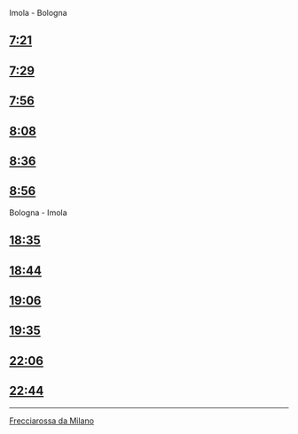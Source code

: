 Imola - Bologna

## [7:21](http://www.viaggiatreno.it/viaggiatrenomobile/pages/cercaTreno/cercaTreno.jsp?treno=2276&origine=S05071)

## [7:29](http://www.viaggiatreno.it/viaggiatrenomobile/pages/cercaTreno/cercaTreno.jsp?treno=11522&origine=S05071)

## [7:56](http://www.viaggiatreno.it/viaggiatrenomobile/pages/cercaTreno/cercaTreno.jsp?treno=11526&origine=S07113)

## [8:08](http://www.viaggiatreno.it/viaggiatrenomobile/pages/cercaTreno/cercaTreno.jsp?treno=11524&origine=S05071)

## [8:36](http://www.viaggiatreno.it/viaggiatrenomobile/pages/cercaTreno/cercaTreno.jsp?treno=6462&origine=S05071)

## [8:56](http://www.viaggiatreno.it/viaggiatrenomobile/pages/cercaTreno/cercaTreno.jsp?treno=2126&origine=S07113)

Bologna - Imola

## [18:35](http://www.viaggiatreno.it/viaggiatrenomobile/pages/cercaTreno/cercaTreno.jsp?treno=2133&origine=S05000)

## [18:44](http://www.viaggiatreno.it/viaggiatrenomobile/pages/cercaTreno/cercaTreno.jsp?treno=11597&origine=S05043)

## [19:06](http://www.viaggiatreno.it/viaggiatrenomobile/pages/cercaTreno/cercaTreno.jsp?treno=11597&origine=S03015)

## [19:35](http://www.viaggiatreno.it/viaggiatrenomobile/pages/cercaTreno/cercaTreno.jsp?treno=11547&origine=S05000)

## [22:06](http://www.viaggiatreno.it/viaggiatrenomobile/pages/cercaTreno/cercaTreno.jsp?treno=3019&origine=S05000)

## [22:44](http://www.viaggiatreno.it/viaggiatrenomobile/pages/cercaTreno/cercaTreno.jsp?treno=6469&origine=S05000)

---

[Frecciarossa da Milano](http://www.viaggiatreno.it/viaggiatrenomobile/pages/cercaTreno/cercaTreno.jsp?treno=9513&origine=S00219)
